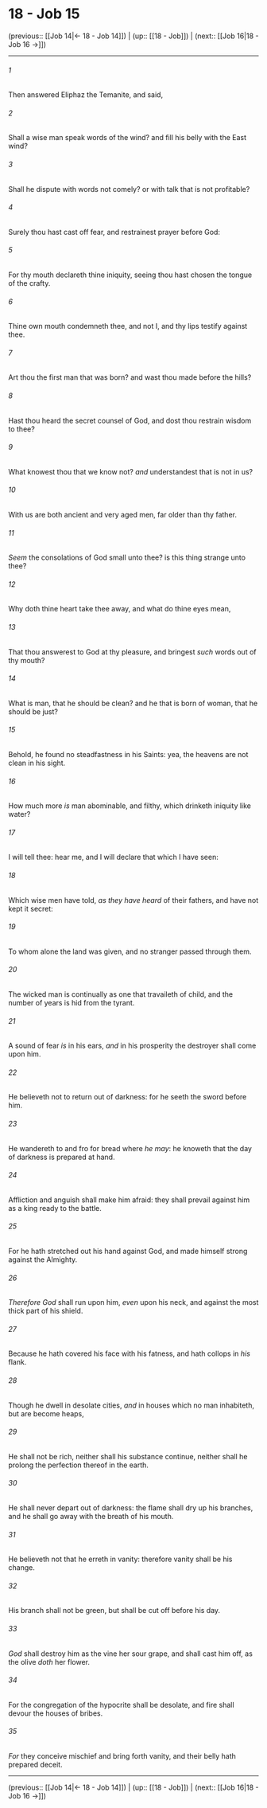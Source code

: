 # 18 - Job 15

(previous:: [[Job 14|← 18 - Job 14]]) | (up:: [[18 - Job]]) | (next:: [[Job 16|18 - Job 16 →]])

***


###### 1 
Then answered Eliphaz the Temanite, and said, 

###### 2 
Shall a wise man speak words of the wind? and fill his belly with the East wind? 

###### 3 
Shall he dispute with words not comely? or with talk that is not profitable? 

###### 4 
Surely thou hast cast off fear, and restrainest prayer before God: 

###### 5 
For thy mouth declareth thine iniquity, seeing thou hast chosen the tongue of the crafty. 

###### 6 
Thine own mouth condemneth thee, and not I, and thy lips testify against thee. 

###### 7 
Art thou the first man that was born? and wast thou made before the hills? 

###### 8 
Hast thou heard the secret counsel of God, and dost thou restrain wisdom to thee? 

###### 9 
What knowest thou that we know not? _and_ understandest that is not in us? 

###### 10 
With us are both ancient and very aged men, far older than thy father. 

###### 11 
_Seem_ the consolations of God small unto thee? is this thing strange unto thee? 

###### 12 
Why doth thine heart take thee away, and what do thine eyes mean, 

###### 13 
That thou answerest to God at thy pleasure, and bringest _such_ words out of thy mouth? 

###### 14 
What is man, that he should be clean? and he that is born of woman, that he should be just? 

###### 15 
Behold, he found no steadfastness in his Saints: yea, the heavens are not clean in his sight. 

###### 16 
How much more _is_ man abominable, and filthy, which drinketh iniquity like water? 

###### 17 
I will tell thee: hear me, and I will declare that which I have seen: 

###### 18 
Which wise men have told, _as they have heard_ of their fathers, and have not kept it secret: 

###### 19 
To whom alone the land was given, and no stranger passed through them. 

###### 20 
The wicked man is continually as one that travaileth of child, and the number of years is hid from the tyrant. 

###### 21 
A sound of fear _is_ in his ears, _and_ in his prosperity the destroyer shall come upon him. 

###### 22 
He believeth not to return out of darkness: for he seeth the sword before him. 

###### 23 
He wandereth to and fro for bread where _he may_: he knoweth that the day of darkness is prepared at hand. 

###### 24 
Affliction and anguish shall make him afraid: they shall prevail against him as a king ready to the battle. 

###### 25 
For he hath stretched out his hand against God, and made himself strong against the Almighty. 

###### 26 
_Therefore God_ shall run upon him, _even_ upon his neck, and against the most thick part of his shield. 

###### 27 
Because he hath covered his face with his fatness, and hath collops in _his_ flank. 

###### 28 
Though he dwell in desolate cities, _and_ in houses which no man inhabiteth, but are become heaps, 

###### 29 
He shall not be rich, neither shall his substance continue, neither shall he prolong the perfection thereof in the earth. 

###### 30 
He shall never depart out of darkness: the flame shall dry up his branches, and he shall go away with the breath of his mouth. 

###### 31 
He believeth not that he erreth in vanity: therefore vanity shall be his change. 

###### 32 
His branch shall not be green, but shall be cut off before his day. 

###### 33 
_God_ shall destroy him as the vine her sour grape, and shall cast him off, as the olive _doth_ her flower. 

###### 34 
For the congregation of the hypocrite shall be desolate, and fire shall devour the houses of bribes. 

###### 35 
_For_ they conceive mischief and bring forth vanity, and their belly hath prepared deceit.

***

(previous:: [[Job 14|← 18 - Job 14]]) | (up:: [[18 - Job]]) | (next:: [[Job 16|18 - Job 16 →]])
